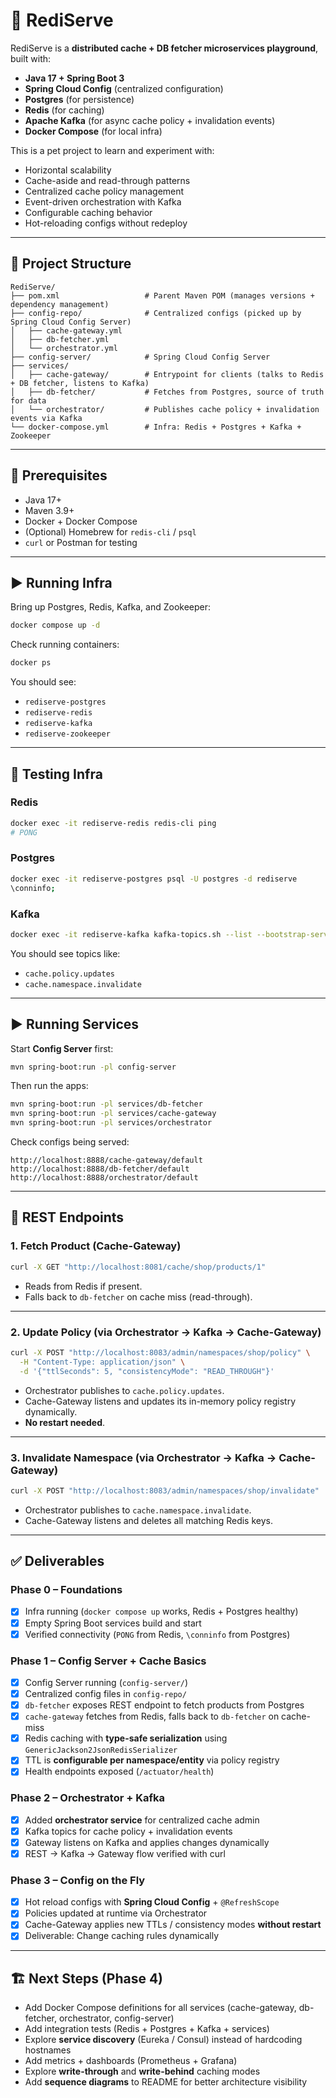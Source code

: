 # 🚀 RediServe

RediServe is a **distributed cache + DB fetcher microservices playground**, built with:
- **Java 17 + Spring Boot 3**
- **Spring Cloud Config** (centralized configuration)
- **Postgres** (for persistence)
- **Redis** (for caching)
- **Apache Kafka** (for async cache policy + invalidation events)
- **Docker Compose** (for local infra)

This is a pet project to learn and experiment with:
- Horizontal scalability
- Cache-aside and read-through patterns
- Centralized cache policy management
- Event-driven orchestration with Kafka
- Configurable caching behavior
- Hot-reloading configs without redeploy

---

## 📂 Project Structure

```
RediServe/
├── pom.xml                   # Parent Maven POM (manages versions + dependency management)
├── config-repo/              # Centralized configs (picked up by Spring Cloud Config Server)
│   ├── cache-gateway.yml
│   ├── db-fetcher.yml
│   └── orchestrator.yml
├── config-server/            # Spring Cloud Config Server
├── services/
│   ├── cache-gateway/        # Entrypoint for clients (talks to Redis + DB fetcher, listens to Kafka)
│   ├── db-fetcher/           # Fetches from Postgres, source of truth for data
│   └── orchestrator/         # Publishes cache policy + invalidation events via Kafka
└── docker-compose.yml        # Infra: Redis + Postgres + Kafka + Zookeeper
```

---

## 🔧 Prerequisites

* Java 17+
* Maven 3.9+
* Docker + Docker Compose
* (Optional) Homebrew for `redis-cli` / `psql`
* `curl` or Postman for testing

---

## ▶️ Running Infra

Bring up Postgres, Redis, Kafka, and Zookeeper:

```bash
docker compose up -d
```

Check running containers:

```bash
docker ps
```

You should see:

* `rediserve-postgres`
* `rediserve-redis`
* `rediserve-kafka`
* `rediserve-zookeeper`

---

## 🧪 Testing Infra

### Redis

```bash
docker exec -it rediserve-redis redis-cli ping
# PONG
```

### Postgres

```bash
docker exec -it rediserve-postgres psql -U postgres -d rediserve
\conninfo;
```

### Kafka

```bash
docker exec -it rediserve-kafka kafka-topics.sh --list --bootstrap-server localhost:9092
```

You should see topics like:

* `cache.policy.updates`
* `cache.namespace.invalidate`

---

## ▶️ Running Services

Start **Config Server** first:

```bash
mvn spring-boot:run -pl config-server
```

Then run the apps:

```bash
mvn spring-boot:run -pl services/db-fetcher
mvn spring-boot:run -pl services/cache-gateway
mvn spring-boot:run -pl services/orchestrator
```

Check configs being served:

```
http://localhost:8888/cache-gateway/default
http://localhost:8888/db-fetcher/default
http://localhost:8888/orchestrator/default
```

---

## 📡 REST Endpoints

### 1. Fetch Product (Cache-Gateway)

```bash
curl -X GET "http://localhost:8081/cache/shop/products/1"
```

* Reads from Redis if present.
* Falls back to `db-fetcher` on cache miss (read-through).

---

### 2. Update Policy (via Orchestrator → Kafka → Cache-Gateway)

```bash
curl -X POST "http://localhost:8083/admin/namespaces/shop/policy" \
  -H "Content-Type: application/json" \
  -d '{"ttlSeconds": 5, "consistencyMode": "READ_THROUGH"}'
```

* Orchestrator publishes to `cache.policy.updates`.
* Cache-Gateway listens and updates its in-memory policy registry dynamically.
* **No restart needed**.

---

### 3. Invalidate Namespace (via Orchestrator → Kafka → Cache-Gateway)

```bash
curl -X POST "http://localhost:8083/admin/namespaces/shop/invalidate"
```

* Orchestrator publishes to `cache.namespace.invalidate`.
* Cache-Gateway listens and deletes all matching Redis keys.

---

## ✅ Deliverables

### Phase 0 – Foundations

* [x] Infra running (`docker compose up` works, Redis + Postgres healthy)
* [x] Empty Spring Boot services build and start
* [x] Verified connectivity (`PONG` from Redis, `\conninfo` from Postgres)

### Phase 1 – Config Server + Cache Basics

* [x] Config Server running (`config-server/`)
* [x] Centralized config files in `config-repo/`
* [x] `db-fetcher` exposes REST endpoint to fetch products from Postgres
* [x] `cache-gateway` fetches from Redis, falls back to `db-fetcher` on cache-miss
* [x] Redis caching with **type-safe serialization** using `GenericJackson2JsonRedisSerializer`
* [x] TTL is **configurable per namespace/entity** via policy registry
* [x] Health endpoints exposed (`/actuator/health`)

### Phase 2 – Orchestrator + Kafka

* [x] Added **orchestrator service** for centralized cache admin
* [x] Kafka topics for cache policy + invalidation events
* [x] Gateway listens on Kafka and applies changes dynamically
* [x] REST → Kafka → Gateway flow verified with curl

### Phase 3 – Config on the Fly

* [x] Hot reload configs with **Spring Cloud Config** + `@RefreshScope`
* [x] Policies updated at runtime via Orchestrator
* [x] Cache-Gateway applies new TTLs / consistency modes **without restart**
* [x] Deliverable: Change caching rules dynamically

---

## 🏗️ Next Steps (Phase 4)

* Add Docker Compose definitions for all services (cache-gateway, db-fetcher, orchestrator, config-server)
* Add integration tests (Redis + Postgres + Kafka + services)
* Explore **service discovery** (Eureka / Consul) instead of hardcoding hostnames
* Add metrics + dashboards (Prometheus + Grafana)
* Explore **write-through** and **write-behind** caching modes
* Add **sequence diagrams** to README for better architecture visibility
